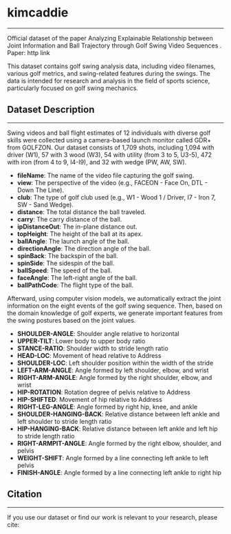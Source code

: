 # kimcaddie
---
Official dataset of the paper Analyzing Explainable Relationship between Joint Information and Ball Trajectory through Golf Swing Video Sequences
. Paper: http link

This dataset contains golf swing analysis data, including video filenames, various golf metrics, and swing-related features during the swings. The data is intended for research and analysis in the field of sports science, particularly focused on golf swing mechanics.

## Dataset Description
---
Swing videos and ball flight estimates of 12 individuals with diverse golf skills were collected using a camera-based launch monitor called GDR+ from GOLFZON.
Our dataset consists of 1,709 shots, including 1,094 with driver (W1), 57 with 3 wood (W3), 54 with utility (from 3 to 5, U3-5), 472 with iron (from 4 to 9, I4-I9), and 32 with wedge (PW, AW, SW).

- **fileName**: The name of the video file capturing the golf swing.
- **view**: The perspective of the video (e.g., FACEON - Face On, DTL - Down The Line).
- **club**: The type of golf club used (e.g., W1 - Wood 1 / Driver, I7 - Iron 7, SW - Sand Wedge).
- **distance**: The total distance the ball traveled.
- **carry**: The carry distance of the ball.
- **ipDistanceOut**: The in-plane distance out.
- **topHeight**: The height of the ball at its apex.
- **ballAngle**: The launch angle of the ball.
- **directionAngle**: The direction angle of the ball.
- **spinBack**: The backspin of the ball.
- **spinSide**: The sidespin of the ball.
- **ballSpeed**: The speed of the ball.
- **faceAngle**: The left-right angle of the ball.
- **ballPathCode**: The flight type of the ball.

Afterward, using computer vision models, we automatically extract the joint information on the eight events of the golf swing sequence. Then, based on the domain knowledge of golf experts, we generate important features from the swing postures based on the joint values.

- **SHOULDER-ANGLE**: Shoulder angle relative to horizontal
- **UPPER-TILT**: Lower body to upper body ratio
- **STANCE-RATIO**: Shoulder width to stride length ratio
- **HEAD-LOC**: Movement of head relative to Address
- **SHOULDER-LOC**: Left shoulder position within the width of the stride
- **LEFT-ARM-ANGLE**: Angle formed by left shoulder, elbow, and wrist
- **RIGHT-ARM-ANGLE**: Angle formed by the right shoulder, elbow, and wrist
- **HIP-ROTATION**: Rotation degree of pelvis relative to Address
- **HIP-SHIFTED**: Movement of hip relative to Address
- **RIGHT-LEG-ANGLE**: Angle formed by right hip, knee, and ankle
- **SHOULDER-HANGING-BACK**: Relative distance between left ankle and left shoulder to stride length ratio
- **HIP-HANGING-BACK**: Relative distance between left ankle and left hip to stride length ratio
- **RIGHT-ARMPIT-ANGLE**: Angle formed by the right elbow, shoulder, and pelvis
- **WEIGHT-SHIFT**: Angle formed by a line connecting left ankle to left pelvis
- **FINISH-ANGLE**: Angle formed by a line connecting left ankle to right hip

## Citation
---
If you use our dataset or find our work is relevant to your research, please cite:
